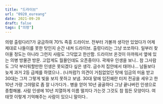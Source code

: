 ```yaml
---
title: "드라이브"
url: "0920_eureang"
date: 2021-09-20
draft: false
tags: ["의령"]
---
```

의령 출렁다리?가 궁금하여 70% 즉흥 드라이브. 전부터 가볼까 생각만 있었다가 어제 제대로 나들이를 못한 탓인지 순간 내켜 드라이브. 출렁다리는 그냥 쏘쏘하다. 일부러 찾아올 정도는 아니라 그런지 사람도 그닥없고 한산함. 드라이브 온것이 아까워서 옆에 있는 의병 방물관 방문. 고맙게도 월욜인데도 오픈중이다. 곽재우 인생을 보니.. 참 그사람도 그닥 부러워할만한 인생은 못되겠다 싶은 생각. 금수저 집안에서 태어나... 남들보다 늦게 과거 2등 급제를 하였으나.. (나처럼?) 의견이 거침없었던 탓에 임금의 미움 받고 30대는 그저 그렇게 빛을 보지 못하고 보냄. 30대 말에 임진왜란 터저 전공을 세우고 한 10년 가량 그야말로 좀 잘 나가다가.. 병을 얻어 10년 골골하다 그냥 끝나버린 인생으로 종합해봄. 사람 인생에 10년 치열하게 이름 떨치다 가는것 그것도 참 힘든 모양이다. 여태껏 이렇게 기억해주는 사람이 있으니 말이다..
